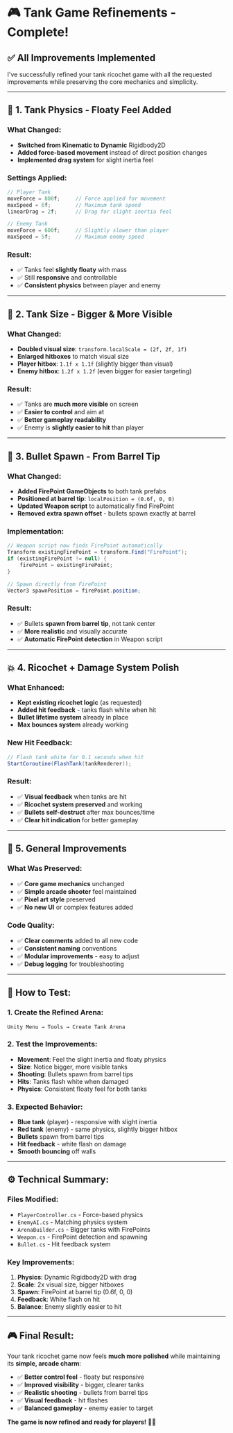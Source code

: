 # 🎮 Tank Game Refinements - Complete!

## ✅ All Improvements Implemented

I've successfully refined your tank ricochet game with all the requested improvements while preserving the core mechanics and simplicity.

---

## 🚗 **1. Tank Physics - Floaty Feel Added**

### **What Changed:**
- **Switched from Kinematic to Dynamic** Rigidbody2D
- **Added force-based movement** instead of direct position changes
- **Implemented drag system** for slight inertia feel

### **Settings Applied:**
```csharp
// Player Tank
moveForce = 800f;     // Force applied for movement
maxSpeed = 6f;        // Maximum tank speed
linearDrag = 2f;      // Drag for slight inertia feel

// Enemy Tank  
moveForce = 600f;     // Slightly slower than player
maxSpeed = 5f;        // Maximum enemy speed
```

### **Result:**
- ✅ Tanks feel **slightly floaty** with mass
- ✅ Still **responsive** and controllable
- ✅ **Consistent physics** between player and enemy

---

## 📏 **2. Tank Size - Bigger & More Visible**

### **What Changed:**
- **Doubled visual size**: `transform.localScale = (2f, 2f, 1f)`
- **Enlarged hitboxes** to match visual size
- **Player hitbox**: `1.1f x 1.1f` (slightly bigger than visual)
- **Enemy hitbox**: `1.2f x 1.2f` (even bigger for easier targeting)

### **Result:**
- ✅ Tanks are **much more visible** on screen
- ✅ **Easier to control** and aim at
- ✅ **Better gameplay readability**
- ✅ Enemy is **slightly easier to hit** than player

---

## 🎯 **3. Bullet Spawn - From Barrel Tip**

### **What Changed:**
- **Added FirePoint GameObjects** to both tank prefabs
- **Positioned at barrel tip**: `localPosition = (0.6f, 0, 0)`
- **Updated Weapon script** to automatically find FirePoint
- **Removed extra spawn offset** - bullets spawn exactly at barrel

### **Implementation:**
```csharp
// Weapon script now finds FirePoint automatically
Transform existingFirePoint = transform.Find("FirePoint");
if (existingFirePoint != null) {
    firePoint = existingFirePoint;
}

// Spawn directly from FirePoint
Vector3 spawnPosition = firePoint.position;
```

### **Result:**
- ✅ Bullets **spawn from barrel tip**, not tank center
- ✅ **More realistic** and visually accurate
- ✅ **Automatic FirePoint detection** in Weapon script

---

## 💥 **4. Ricochet + Damage System Polish**

### **What Enhanced:**
- **Kept existing ricochet logic** (as requested)
- **Added hit feedback** - tanks flash white when hit
- **Bullet lifetime system** already in place
- **Max bounces system** already working

### **New Hit Feedback:**
```csharp
// Flash tank white for 0.1 seconds when hit
StartCoroutine(FlashTank(tankRenderer));
```

### **Result:**
- ✅ **Visual feedback** when tanks are hit
- ✅ **Ricochet system preserved** and working
- ✅ **Bullets self-destruct** after max bounces/time
- ✅ **Clear hit indication** for better gameplay

---

## 🎯 **5. General Improvements**

### **What Was Preserved:**
- ✅ **Core game mechanics** unchanged
- ✅ **Simple arcade shooter** feel maintained
- ✅ **Pixel art style** preserved
- ✅ **No new UI** or complex features added

### **Code Quality:**
- ✅ **Clear comments** added to all new code
- ✅ **Consistent naming** conventions
- ✅ **Modular improvements** - easy to adjust
- ✅ **Debug logging** for troubleshooting

---

## 🚀 **How to Test:**

### **1. Create the Refined Arena:**
```
Unity Menu → Tools → Create Tank Arena
```

### **2. Test the Improvements:**
- **Movement**: Feel the slight inertia and floaty physics
- **Size**: Notice bigger, more visible tanks
- **Shooting**: Bullets spawn from barrel tips
- **Hits**: Tanks flash white when damaged
- **Physics**: Consistent floaty feel for both tanks

### **3. Expected Behavior:**
- **Blue tank** (player) - responsive with slight inertia
- **Red tank** (enemy) - same physics, slightly bigger hitbox
- **Bullets** spawn from barrel tips
- **Hit feedback** - white flash on damage
- **Smooth bouncing** off walls

---

## ⚙️ **Technical Summary:**

### **Files Modified:**
- `PlayerController.cs` - Force-based physics
- `EnemyAI.cs` - Matching physics system  
- `ArenaBuilder.cs` - Bigger tanks with FirePoints
- `Weapon.cs` - FirePoint detection and spawning
- `Bullet.cs` - Hit feedback system

### **Key Improvements:**
1. **Physics**: Dynamic Rigidbody2D with drag
2. **Scale**: 2x visual size, bigger hitboxes
3. **Spawn**: FirePoint at barrel tip (0.6f, 0, 0)
4. **Feedback**: White flash on hit
5. **Balance**: Enemy slightly easier to hit

---

## 🎮 **Final Result:**

Your tank ricochet game now feels **much more polished** while maintaining its **simple, arcade charm**:

- ✅ **Better control feel** - floaty but responsive
- ✅ **Improved visibility** - bigger, clearer tanks
- ✅ **Realistic shooting** - bullets from barrel tips
- ✅ **Visual feedback** - hit flashes
- ✅ **Balanced gameplay** - enemy easier to target

**The game is now refined and ready for players!** 🎯🚀